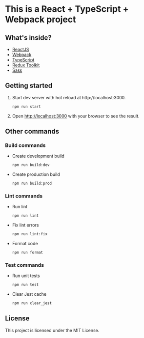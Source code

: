 # This is a React + TypeScript + Webpack project

## What's inside?

- [ReactJS](https://reactjs.org)
- [Webpack](https://webpack.js.org)
- [TypeScript](https://www.typescriptlang.org)
- [Redux Toolkit](https://redux-toolkit.js.org)
- [Sass](https://sass-lang.com)

## Getting started

1. Start dev server with hot reload at http://localhost:3000.
   ```bash
   npm run start
   ```

2. Open [http://localhost:3000](http://localhost:3000) with your browser to see the result.

## Other commands

### Build commands

- Create development build
  ```bash
  npm run build:dev
  ```

- Create production build
  ```bash
  npm run build:prod
  ```

### Lint commands

- Run lint
  ```bash
  npm run lint
  ```

- Fix lint errors
  ```bash
  npm run lint:fix
  ```

- Format code
  ```bash
  npm run format
  ```

### Test commands

- Run unit tests
  ```bash
  npm run test
  ```

- Clear Jest cache
  ```bash
  npm run clear_jest
  ```

## License

This project is licensed under the MIT License.
